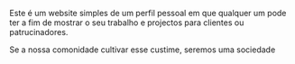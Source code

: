 Este é um website simples de um perfil pessoal em que qualquer um pode ter a fim de mostrar o seu trabalho e projectos para clientes ou patrucinadores.

Se a nossa comonidade cultivar esse custime, seremos uma sociedade 